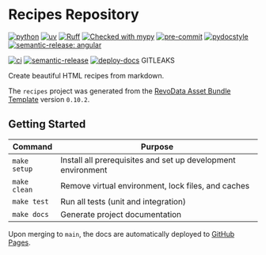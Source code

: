 # Recipes Repository

[![python](https://img.shields.io/badge/python-3.12-g)](https://www.python.org)
[![uv](https://img.shields.io/endpoint?url=https://raw.githubusercontent.com/astral-sh/uv/main/assets/badge/v0.json)](https://github.com/astral-sh/uv)
[![Ruff](https://img.shields.io/endpoint?url=https://raw.githubusercontent.com/astral-sh/ruff/main/assets/badge/v2.json)](https://github.com/astral-sh/ruff)
[![Checked with mypy](http://www.mypy-lang.org/static/mypy_badge.svg)](http://mypy-lang.org/)
[![pre-commit](https://img.shields.io/badge/pre--commit-enabled-brightgreen?logo=pre-commit&logoColor=white)](https://github.com/pre-commit/pre-commit)
[![pydocstyle](https://img.shields.io/badge/pydocstyle-enabled-AD4CD3)](http://www.pydocstyle.org/en/stable/)
[![semantic-release: angular](https://img.shields.io/badge/semantic--release-angular-e10079?logo=semantic-release)](https://github.com/semantic-release/semantic-release)

[![ci](https://github.com/thms317/recipes/actions/workflows/ci.yml/badge.svg)](https://github.com/thms317/recipes/actions/workflows/ci.yml)
[![semantic-release](https://github.com/thms317/recipes/actions/workflows/semantic-release.yml/badge.svg)](https://github.com/thms317/recipes/actions/workflows/semantic-release.yml)
[![deploy-docs](https://github.com/thms317/recipes/actions/workflows/deploy-docs.yml/badge.svg)](https://github.com/thms317/recipes/actions/workflows/deploy-docs.yml)
GITLEAKS

Create beautiful HTML recipes from markdown.

The `recipes` project was generated from the [RevoData Asset Bundle Template](https://github.com/revodatanl/revo-asset-bundle-templates) version `0.10.2`.

## Getting Started

| Command | Purpose |
|---------|---------|
| `make setup` | Install all prerequisites and set up development environment |
| `make clean` | Remove virtual environment, lock files, and caches |
| `make test` | Run all tests (unit and integration) |
| `make docs` | Generate project documentation |

Upon merging to `main`, the docs are automatically deployed to [GitHub Pages](https://thms317.github.io/recipes).
